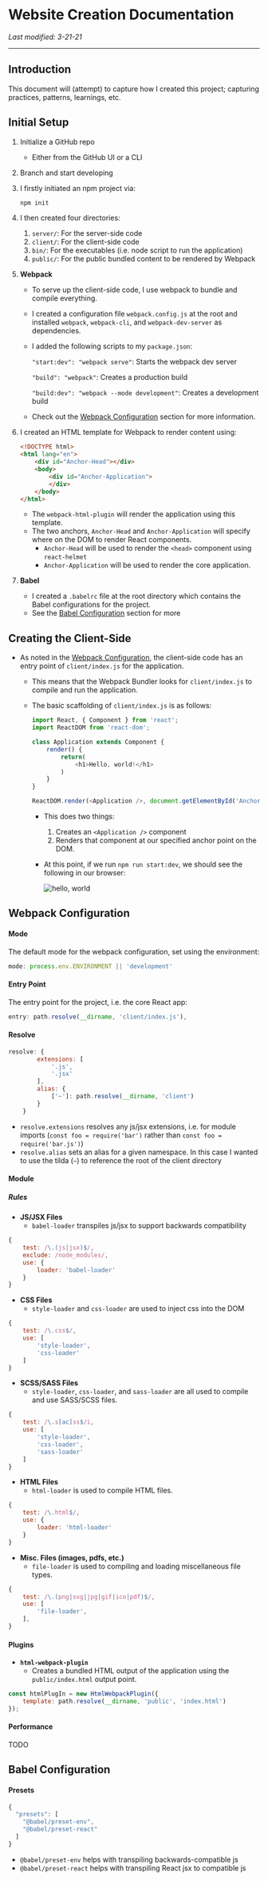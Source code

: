 # Website Creation Documentation

_Last modified: 3-21-21_

---
## Introduction
This document will (attempt) to capture how I created this project; capturing practices, patterns, learnings, etc.

## Initial Setup
1. Initialize a GitHub repo
   - Either from the GitHub UI or a CLI
2. Branch and start developing
3. I firstly initiated an npm project via:

   ```bash
   npm init
   ```
   
4. I then created four directories:
   1. `server/`: For the server-side code
   2. `client/`: For the client-side code
   3. `bin/`: For the executables (i.e. node script to run the application)
   4. `public/`: For the public bundled content to be rendered by Webpack
   
5. **Webpack**
   - To serve up the client-side code, I use webpack to bundle and compile everything.
   - I created a configuration file `webpack.config.js` at the root and installed `webpack`, `webpack-cli`, and `webpack-dev-server` as dependencies.
   - I added the following scripts to my `package.json`:
   
      `"start:dev": "webpack serve"`: Starts the webpack dev server
      
      `"build": "webpack"`: Creates a production build
      
      `"build:dev": "webpack --mode development"`: Creates a development build
      
   - Check out the [Webpack Configuration](#webpack-configuration) section for more information.

6. I created an HTML template for Webpack to render content using:

    ```html
    <!DOCTYPE html>
    <html lang="en">
        <div id="Anchor-Head"></div>
        <body>
            <div id="Anchor-Application">
            </div>
        </body>
    </html>
    ```

    - The `webpack-html-plugin` will render the application using this template.
    - The two anchors, `Anchor-Head` and `Anchor-Application` will specify where on the DOM to render React components.
       - `Anchor-Head` will be used to render the `<head>` component using `react-helmet`
       - `Anchor-Application` will be used to render the core application.

7. **Babel**
   - I created a `.babelrc` file at the root directory which contains the Babel configurations for the project.
   - See the [Babel Configuration](#babel-configuration) section for more

## Creating the Client-Side

- As noted in the [Webpack Configuration](#entry-point), the client-side code has an entry point of `client/index.js` for the application.
   - This means that the Webpack Bundler looks for `client/index.js` to compile and run the application.
   - The basic scaffolding of `client/index.js` is as follows:
   
      ```js
      import React, { Component } from 'react';
      import ReactDOM from 'react-dom';
      
      class Application extends Component {
          render() {
              return(
                  <h1>Hello, world!</h1>
              )
          }
      }
      
      ReactDOM.render(<Application />, document.getElementById('Anchor-Application'));
      ```
     
        - This does two things:
           1. Creates an `<Application />` component
           2. Renders that component at our specified anchor point on the DOM.
        
        - At this point, if we run `npm run start:dev`, we should see the following in our browser:
        
           ![hello, world](assets/images/hello_world.png)

## Webpack Configuration

#### Mode
The default mode for the webpack configuration, set using the environment:
```js
mode: process.env.ENVIRONMENT || 'development'
```

#### Entry Point
The entry point for the project, i.e. the core React app:
```js
entry: path.resolve(__dirname, 'client/index.js'),
```

#### Resolve
```js
resolve: {
        extensions: [
            '.js',
            '.jsx'
        ],
        alias: {
            ['~']: path.resolve(__dirname, 'client')
        }
    }
```

- `resolve.extensions` resolves any js/jsx extensions, i.e. for module imports (`const foo = require('bar')` rather than `const foo = require('bar.js')`)
- `resolve.alias` sets an alias for a given namespace. In this case I wanted to use the tilda (`~`) to reference the root of the client directory

#### Module
##### Rules

- **JS/JSX Files**
   - `babel-loader` transpiles js/jsx to support backwards compatibility
```js
{
    test: /\.(js|jsx)$/,
    exclude: /node_modules/,
    use: {
        loader: 'babel-loader'
    }
}
```

- **CSS Files**
   - `style-loader` and `css-loader` are used to inject css into the DOM
```js
{
    test: /\.css$/,
    use: [
        'style-loader',
        'css-loader'
    ]
}
```

- **SCSS/SASS Files**
   - `style-loader`, `css-loader`, and `sass-loader` are all used to compile and use SASS/SCSS files.
```js
{
    test: /\.s[ac]ss$/i,
    use: [
        'style-loader',
        'css-loader',
        'sass-loader'
    ]
}
```

- **HTML Files**
   - `html-loader` is used to compile HTML files.
```js
{
    test: /\.html$/,
    use: {
        loader: 'html-loader'
    }
}
```

- **Misc. Files (images, pdfs, etc.)**
   - `file-loader` is used to compiling and loading miscellaneous file types.
```js
{
    test: /\.(png|svg|jpg|gif|ico|pdf)$/,
    use: [
        'file-loader',
    ],
}
```

#### Plugins
- **`html-webpack-plugin`**
   - Creates a bundled HTML output of the application using the `public/index.html` output point.
```js
const htmlPlugIn = new HtmlWebpackPlugin({
    template: path.resolve(__dirname, 'public', 'index.html')
});
```

#### Performance
TODO

## Babel Configuration
#### Presets
```js
{
  "presets": [
    "@babel/preset-env",
    "@babel/preset-react"
  ]
}
```

- `@babel/preset-env` helps with transpiling backwards-compatible js
- `@babel/preset-react` helps with transpiling React jsx to compatible js
